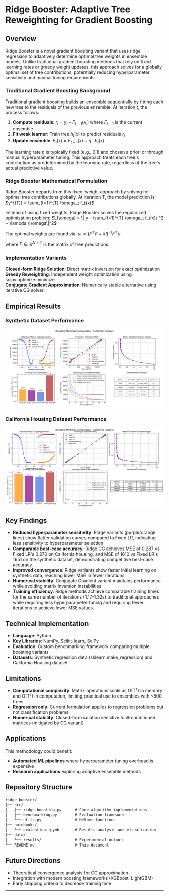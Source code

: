 # Ridge Booster: Adaptive Tree Reweighting for Gradient Boosting

## Overview

Ridge Booster is a novel gradient boosting variant that uses ridge regression to adaptively determine optimal tree weights in ensemble models. Unlike traditional gradient boosting methods that rely on fixed learning rates or greedy weight updates, this approach solves for a globally optimal set of tree contributions, potentially reducing hyperparameter sensitivity and manual tuning requirements.

### Traditional Gradient Boosting Background

Traditional gradient boosting builds an ensemble sequentially by fitting each new tree to the residuals of the previous ensemble. At iteration $t$, the process follows:

1. **Compute residuals**: $r_i = y_i - F_{t-1}(x_i)$ where $F_{t-1}$ is the current ensemble
2. **Fit weak learner**: Train tree $h_t(x)$ to predict residuals $r_i$
3. **Update ensemble**: $F_t(x) = F_{t-1}(x) + \eta \cdot h_t(x)$

The learning rate $\eta$ is typically fixed (e.g., 0.1) and chosen a priori or through manual hyperparameter tuning. This approach treats each tree's contribution as predetermined by the learning rate, regardless of the tree's actual predictive value.

### Ridge Booster Mathematical Formulation

Ridge Booster departs from this fixed-weight approach by solving for optimal tree contributions globally. At iteration T, the model prediction is:
$y^{(T)} = \sum_{t=1}^{T} \omega_t f_t(x)$

Instead of using fixed weights, Ridge Booster solves the regularized optimization problem:
$L(\omega) = \| y - \sum_{t=1}^{T} \omega_t f_t(x)\|^2 + \lambda \|\omega\|^2$

The optimal weights are found via:
$\omega = (F^{\top}F + \lambda I)^{-1}F^{\top}y$

where $F \in \mathcal{R}^{N \times T}$ is the matrix of tree predictions.

### Implementation Variants

**Closed-form Ridge Solution**: Direct matrix inversion for exact optimization
**Greedy Reweighting**: Independent weight optimization using scipy.optimize.minimize  
**Conjugate Gradient Approximation**: Numerically stable alternative using iterative CG solver

## Empirical Results

### Synthetic Dataset Performance
![Synthetic Dataset Results](images/results_synthetic.png)

### California Housing Dataset Performance  
![California Housing Results](images/results_california.png)

## Key Findings

- **Reduced hyperparameter sensitivity**: Ridge variants (purple/orange lines) show flatter validation curves compared to Fixed LR, indicating less sensitivity to hyperparameter selection
- **Comparable best-case accuracy**: Ridge CG achieves MSE of 0.287 vs Fixed LR's 0.270 on California housing, and MSE of 1610 vs Fixed LR's 1651 on the synthetic dataset, demonstrating competitive best-case accuracy.
- **Improved convergence**: Ridge variants show faster initial learning on synthetic data, reaching lower MSE in fewer iterations
- **Numerical stability**: Conjugate Gradient variant maintains performance while avoiding matrix inversion instabilities
- **Training efficiency**: Ridge methods achieve comparable training times for the same number of iterations (1.17-1.32s) to traditional approaches while requiring less hyperparameter tuning and requiring fewer iterations to achieve lower MSE values. 

## Technical Implementation

- **Language**: Python
- **Key Libraries**: NumPy, Scikit-learn, SciPy
- **Evaluation**: Custom benchmarking framework comparing multiple boosting variants
- **Datasets**: Synthetic regression data (sklearn.make_regression) and California Housing dataset

## Limitations

- **Computational complexity**: Matrix operations scale as O(T²) in memory and O(T³) in computation, limiting practical use to ensembles with <500 trees
- **Regression only**: Current formulation applies to regression problems but not classification problems. 
- **Numerical stability**: Closed-form solution sensitive to ill-conditioned matrices (mitigated by CG variant)

## Applications

This methodology could benefit:
- **Automated ML pipelines** where hyperparameter tuning overhead is expensive
- **Research applications** exploring adaptive ensemble methods

## Repository Structure

```
ridge-booster/
├── src/
│   ├── ridge_boosting.py      # Core algorithm implementations
│   ├── benchmarking.py        # Evaluation framework
│   └── utils.py               # Helper functions
├── notebooks/
│   └── evaluation.ipynb       # Results analysis and visualization
├── data/
│   └── results/               # Experimental outputs
└── README.md                  # This document
```

## Future Directions
- Theoretical convergence analysis for CG approximation
- Integration with modern boosting frameworks (XGBoost, LightGBM)
- Early stopping criteria to decrease training time
---